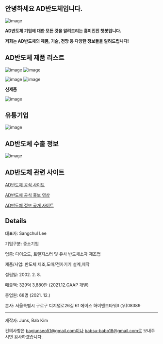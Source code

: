 ## 안녕하세요 AD반도체입니다.

![image](https://user-images.githubusercontent.com/88129735/170445255-7ef227aa-b0de-448e-b879-a07dd6931fc2.png)

**AD반도체 기업에 대한 모든 것을 알려드리는 흥미진진 챗봇입니다.**

**저희는 AD반도체의 제품, 기술, 전망 등 다양한 정보들을 알려드립니다!**

## AD반도체 제품 리스트
![image](https://user-images.githubusercontent.com/88129735/170467821-ccfc0864-e3b5-4f79-9528-592b0fe5b858.png)
![image](https://user-images.githubusercontent.com/88129735/170467899-63812250-7545-43e0-81fc-a741b25431c7.png)

![image](https://user-images.githubusercontent.com/88129735/170467948-726a6450-6ef5-492a-8fe9-21266205005c.png)
![image](https://user-images.githubusercontent.com/88129735/170468354-49111c59-ee83-42cf-be3a-9c36f7b640ec.png)

**신제품**

![image](https://user-images.githubusercontent.com/88129735/170468779-98473df6-5267-4a0b-90fe-a1c47e837db6.png)

## 유통기업

![image](https://user-images.githubusercontent.com/88129735/170463647-c08bec1a-b6c6-4bd4-b0cf-2f7ade120b26.png)


## AD반도체 수출 정보
![image](https://user-images.githubusercontent.com/88129735/170462945-e67eacf1-701b-4ff8-a40a-bffaca97737b.png)

## AD반도체 관련 사이트

[AD반도체 공식 사이트](http://www.adsemicon.com/eng/main/main.php)

[AD반도체 공식 홍보 영상](http://www.adsemicon.com/eng/movie/movie.mp4)

[AD반도체 정보 공개 사이트](https://www.saramin.co.kr/zf_user/company-info/view?csn=d3JyUGxnempMRkN0N0VDa0dkUUhKdz09)

## Details

대표자: Sangchul Lee

기업구분: 중소기업

업종: 다이오드, 트랜지스터 및 유사 반도체소자 제조업

제품/사업: 반도체 제조,도매/전자기기 설계,제작

설립일: 2002. 2. 8.

매출액: 329억 3,880만 (2021.12.GAAP 개별)

종업원: 68명 (2021. 12.)

본사: 서울특별시 구로구 디지털로26길 61 에이스 하이엔드타워Ⅱ (우)08389

<hr/>


제작자: Juns, Bab Kim

건의사항은 bagjunseo51@gmail.com이나 babsu-babo18@gmail.com로 보내주시면 감사하겠습니다.
